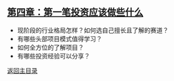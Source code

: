 ## [第四章：第一笔投资应该做些什么](/04_第一笔投资应该做些什么/INDEX.md)
- 现阶段的行业格局怎样？如何选自己擅长且了解的赛道？
- 有哪些头部项目模式值得学习？ 
- 如何全方位的了解项目？ 
- 有哪些投资经验可以分享？

[返回主目录](/INDEX.md)
